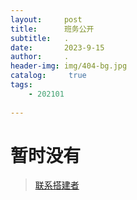 ```yaml
---
layout:     post
title:      班务公开
subtitle:   .
date:       2023-9-15
author:     .
header-img: img/404-bg.jpg
catalog: 	 true
tags:
    - 202101
    
---
```

# 暂时没有  
> [联系搭建者](https://dbzx202101.github.io/img/wx.jpg)
